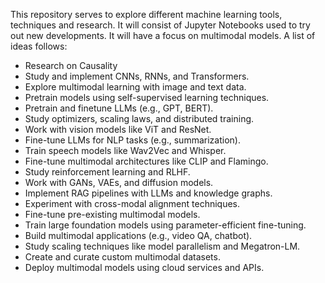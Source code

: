 This repository serves to explore different machine learning tools, techniques and research. It will consist of Jupyter Notebooks used to try out new developments. It will have a focus on multimodal models.
A list of ideas follows:

- Research on Causality
- Study and implement CNNs, RNNs, and Transformers.
- Explore multimodal learning with image and text data.
- Pretrain models using self-supervised learning techniques.
- Pretrain and finetune LLMs (e.g., GPT, BERT).
- Study optimizers, scaling laws, and distributed training.
- Work with vision models like ViT and ResNet.
- Fine-tune LLMs for NLP tasks (e.g., summarization).
- Train speech models like Wav2Vec and Whisper.
- Fine-tune multimodal architectures like CLIP and Flamingo.
- Study reinforcement learning and RLHF.
- Work with GANs, VAEs, and diffusion models.
- Implement RAG pipelines with LLMs and knowledge graphs.
- Experiment with cross-modal alignment techniques.
- Fine-tune pre-existing multimodal models.
- Train large foundation models using parameter-efficient fine-tuning.
- Build multimodal applications (e.g., video QA, chatbot).
- Study scaling techniques like model parallelism and Megatron-LM.
- Create and curate custom multimodal datasets.
- Deploy multimodal models using cloud services and APIs.